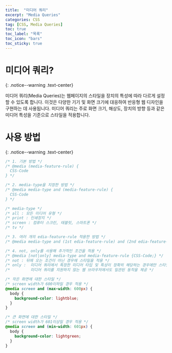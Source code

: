 ```yaml
---
title:  "미디어 쿼리"
excerpt: "Media Queries"
categories: CSS
tag: [CSS, Media Queries]
toc: true
toc_label: "목록"
toc_icon: "bars"
toc_sticky: true
---
```


# 미디어 쿼리?
{: .notice--warning .text-center}

미디어 쿼리(Media Queries)는 웹페이지의 스타일을 장치의 특성에 따라 다르게 설정할 수 있도록 합니다. 이것은 다양한 기기 및 화면 크기에 대응하여 반응형 웹 디자인을 구현하는 데 사용됩니다. 미디어 쿼리는 주로 화면 크기, 해상도, 장치의 방향 등과 같은 미디어 특성을 기준으로 스타일을 적용합니다.

# 사용 방법
{: .notice--warning .text-center}

```css
/* 1. 기본 방법 */
/* @media (media-feature-rule) {
  CSS-Code
} */

/* 2. media-type을 지정한 방법 */
/* @media media-type and (media-feature-rule) {
  CSS-Code
} */

/* media-type */
/* all : 모든 미디어 유형 */
/* print : 인쇄장치 */
/* screen : 컴퓨터 스크린, 태블릿, 스마트폰 */
/* tv */

/* 3. 여러 개의 edia-feature-rule 적용한 방법 */
/* @media media-type and (1st edia-feature-rule) and (2nd edia-feature-rule) {CSS-Code;} */

/* 4. not, only를 사용해 추가적인 조건을 적용 */
/* @media [not|only] media-type and media-feature-rule {CSS-Code;} */
/* not : 뒤에 오는 조건이 아닌 경우에 스타일을 적용 */
/* only :  미디어 쿼리에서 특정한 미디어 타입 및 특성이 정확히 해당하는 경우에만 스타일이 적용되도록 지정, */
/*         미디어 쿼리를 지원하지 않는 웹 브라우저에서도 일관된 동작을 제공 */

/* 작은 화면에 대한 스타일 */
/* screen width가 600이하일 경우 적용 */
@media screen and (max-width: 600px) {
  body {
    background-color: lightblue;
  }
}

/* 큰 화면에 대한 스타일 */
/* screen width가 601이상일 경우 적용 */
@media screen and (min-width: 601px) {
  body {
    background-color: lightgreen;
  }
}
```